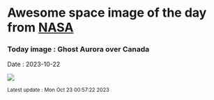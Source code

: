 
# Awesome space image of the day from [NASA](https://api.nasa.gov/)

### Today image : Ghost Aurora over Canada
Date : 2023-10-22

![](https://apod.nasa.gov/apod/image/2310/AuroraGhost_Takasaka_960.jpg)

<small>Latest update : Mon Oct 23 00:57:22 2023</small>
        